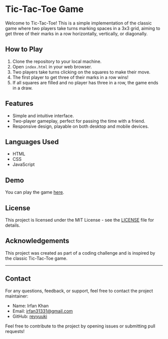 # Tic-Tac-Toe Game

Welcome to Tic-Tac-Toe! This is a simple implementation of the classic game where two players take turns marking spaces in a 3x3 grid, aiming to get three of their marks in a row horizontally, vertically, or diagonally.

## How to Play

1. Clone the repository to your local machine.
2. Open `index.html` in your web browser.
3. Two players take turns clicking on the squares to make their move.
4. The first player to get three of their marks in a row wins!
5. If all squares are filled and no player has three in a row, the game ends in a draw.

## Features

- Simple and intuitive interface.
- Two-player gameplay, perfect for passing the time with a friend.
- Responsive design, playable on both desktop and mobile devices.

## Languages Used

- HTML
- CSS
- JavaScript


## Demo

You can play the game [here](https://reyyuuki.github.io/Tic-Tac-Toe/).

## License

This project is licensed under the MIT License - see the [LICENSE](https://opensource.org/license/MIT) file for details.

## Acknowledgements

This project was created as part of a coding challenge and is inspired by the classic Tic-Tac-Toe game.

---
## Contact

For any questions, feedback, or support, feel free to contact the project maintainer:

- Name: Irfan Khan
- Email: irfan31331@gmail.com
- GitHub: [reyyuuki](https://github.com/reyyuuki)



Feel free to contribute to the project by opening issues or submitting pull requests!
